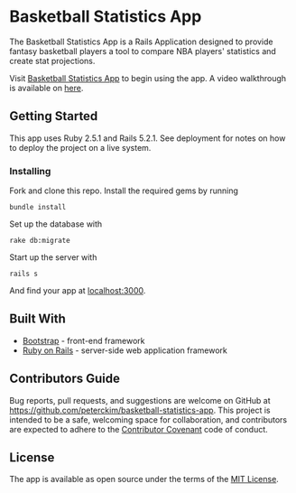 # Basketball Statistics App

The Basketball Statistics App is a Rails Application designed to provide fantasy basketball players a tool to compare NBA players' statistics and create stat projections. 

Visit [Basketball Statistics App](https://basketball-statistics-app.herokuapp.com) to begin using the app. A video walkthrough is available on [here](#).

## Getting Started

This app uses Ruby 2.5.1 and Rails 5.2.1. See deployment for notes on how to deploy the project on a live system.

### Installing

Fork and clone this repo. Install the required gems by running

```
bundle install
```

Set up the database with

```
rake db:migrate
```

Start up the server with

```
rails s
```

And find your app at [localhost:3000](http://localhost:3000).

## Built With

- [Bootstrap](https://getbootstrap.com/) - front-end framework
- [Ruby on Rails](https://rubyonrails.org/) - server-side web application framework

## Contributors Guide

Bug reports, pull requests, and suggestions are welcome on GitHub at https://github.com/peterckim/basketball-statistics-app. This project is intended to be a safe, welcoming space for collaboration, and contributors are expected to adhere to the [Contributor Covenant](http://contributor-covenant.org) code of conduct.

## License

The app is available as open source under the terms of the [MIT License](https://github.com/peterckim/basketball-statistics-app/blob/master/LICENSE.md).
